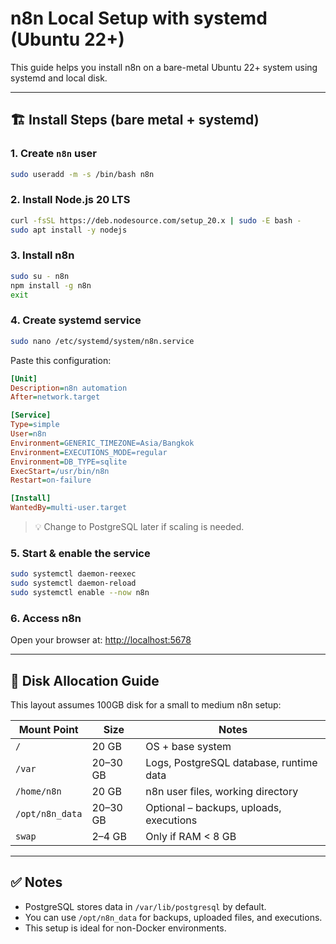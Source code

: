 # n8n Local Setup with systemd (Ubuntu 22+)

This guide helps you install n8n on a bare-metal Ubuntu 22+ system using systemd and local disk.

---

## 🏗️ Install Steps (bare metal + systemd)

### 1. Create `n8n` user
```bash
sudo useradd -m -s /bin/bash n8n
```

### 2. Install Node.js 20 LTS
```bash
curl -fsSL https://deb.nodesource.com/setup_20.x | sudo -E bash -
sudo apt install -y nodejs
```

### 3. Install n8n
```bash
sudo su - n8n
npm install -g n8n
exit
```

### 4. Create systemd service
```bash
sudo nano /etc/systemd/system/n8n.service
```

Paste this configuration:
```ini
[Unit]
Description=n8n automation
After=network.target

[Service]
Type=simple
User=n8n
Environment=GENERIC_TIMEZONE=Asia/Bangkok
Environment=EXECUTIONS_MODE=regular
Environment=DB_TYPE=sqlite
ExecStart=/usr/bin/n8n
Restart=on-failure

[Install]
WantedBy=multi-user.target
```

> 💡 Change to PostgreSQL later if scaling is needed.

### 5. Start & enable the service
```bash
sudo systemctl daemon-reexec
sudo systemctl daemon-reload
sudo systemctl enable --now n8n
```

### 6. Access n8n
Open your browser at: [http://localhost:5678](http://localhost:5678)

---

## 💾 Disk Allocation Guide

This layout assumes 100GB disk for a small to medium n8n setup:

| Mount Point     | Size       | Notes                                 |
|------------------|------------|----------------------------------------|
| `/`              | 20 GB      | OS + base system                      |
| `/var`           | 20–30 GB   | Logs, PostgreSQL database, runtime data |
| `/home/n8n`      | 20 GB      | n8n user files, working directory     |
| `/opt/n8n_data`  | 20–30 GB   | Optional – backups, uploads, executions |
| `swap`           | 2–4 GB     | Only if RAM < 8 GB                    |

---

## ✅ Notes
- PostgreSQL stores data in `/var/lib/postgresql` by default.
- You can use `/opt/n8n_data` for backups, uploaded files, and executions.
- This setup is ideal for non-Docker environments.
